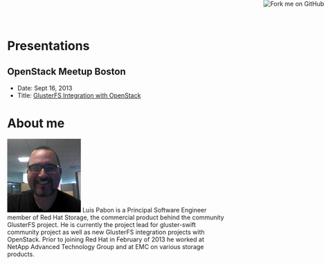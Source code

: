 <html>
	<head>
	<meta charset="utf-8">
	<title>Presentations by Luis Pabon hosted by OpenShift</title>
	<link rel='stylesheet' href='css/foghorn.css'/>
	</head>
	<body>
    <a href="https://github.com/lpabon/slides"><img style="position: absolute; top: 0; right: 0; border: 0;"
	    src="https://s3.amazonaws.com/github/ribbons/forkme_right_darkblue_121621.png" alt="Fork me on GitHub"></a>


# Presentations

## OpenStack Meetup Boston
* Date: Sept 16, 2013
* Title: [GlusterFS Integration with OpenStack][]

# About me
![luis pabon](images/luis_pabon.png)
Luis Pabon is a Principal Software Engineer member of Red Hat Storage, the
commercial product behind the community GlusterFS project. He is currently
the project lead for gluster-swift community project as well as new GlusterFS
integration projects with OpenStack. Prior to joining Red Hat in February of
2013 he worked at NetApp Advanced Technology Group and at EMC on various
storage products.
	</body>
</html>


[GlusterFS Integration with OpenStack]: sep16_2013_glusterfs_integration_with_openstack.html
